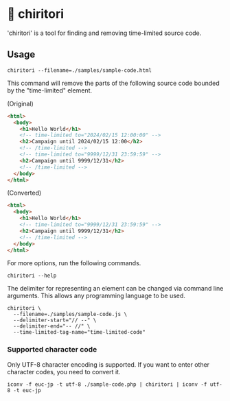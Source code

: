 # 🧹 chiritori

'chiritori' is a tool for finding and removing time-limited source code.

## Usage

```
chiritori --filename=./samples/sample-code.html
```

This command will remove the parts of the following source code bounded by the "time-limited" element.

(Original)
```html
<html>
  <body>
    <h1>Hello World</h1>
    <!-- time-limited to="2024/02/15 12:00:00" -->
    <h2>Campaign until 2024/02/15 12:00</h2>
    <!-- /time-limited -->
    <!-- time-limited to="9999/12/31 23:59:59" -->
    <h2>Campaign until 9999/12/31</h2>
    <!-- /time-limited -->
  </body>
</html>
```

(Converted)
```html
<html>
  <body>
    <h1>Hello World</h1>
    <!-- time-limited to="9999/12/31 23:59:59" -->
    <h2>Campaign until 9999/12/31</h2>
    <!-- /time-limited -->
  </body>
</html>
```

For more options, run the following commands.

```
chiritori --help
```

The delimiter for representing an element can be changed via command line arguments.
This allows any programming language to be used.

```
chiritori \
  --filename=./samples/sample-code.js \
  --delimiter-start="// --" \
  --delimiter-end="-- //" \
  --time-limited-tag-name="time-limited-code"
```

### Supported character code

Only UTF-8 character encoding is supported. If you want to enter other character codes, you need to convert it.

```
iconv -f euc-jp -t utf-8 ./sample-code.php | chiritori | iconv -f utf-8 -t euc-jp
```
